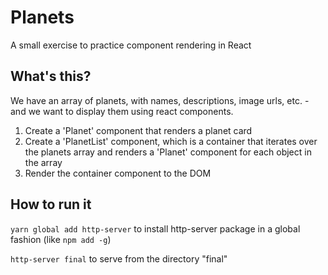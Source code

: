# Planets

A small exercise to practice component rendering in React

## What's this?

We have an array of planets, with names, descriptions, image urls, etc. - and we want to display them using react components.

1. Create a 'Planet' component that renders a planet card
2. Create a 'PlanetList' component, which is a container that iterates over the planets array and renders a 'Planet' component for each object in the array 
3. Render the container component to the DOM

## How to run it

`yarn global add http-server` to install http-server package in a global fashion (like `npm add -g`)

`http-server final` to serve from the directory "final"

